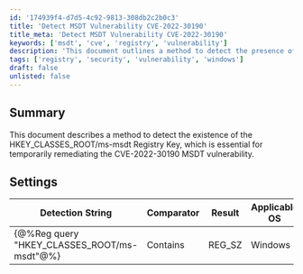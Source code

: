 ```yaml
---
id: '174939f4-d7d5-4c92-9813-308db2c2b0c3'
title: 'Detect MSDT Vulnerability CVE-2022-30190'
title_meta: 'Detect MSDT Vulnerability CVE-2022-30190'
keywords: ['msdt', 'cve', 'registry', 'vulnerability']
description: 'This document outlines a method to detect the presence of the HKEY_CLASSES_ROOT/ms-msdt Registry Key, which is crucial for temporarily remediating the CVE-2022-30190 MSDT vulnerability on Windows systems.'
tags: ['registry', 'security', 'vulnerability', 'windows']
draft: false
unlisted: false
---
```


## Summary

This document describes a method to detect the existence of the HKEY_CLASSES_ROOT/ms-msdt Registry Key, which is essential for temporarily remediating the CVE-2022-30190 MSDT vulnerability.

## Settings

| Detection String                          | Comparator | Result  | Applicable OS |
|-------------------------------------------|------------|---------|----------------|
| \{@%Reg query "HKEY_CLASSES_ROOT/ms-msdt"@%} | Contains   | REG_SZ  | Windows        |
